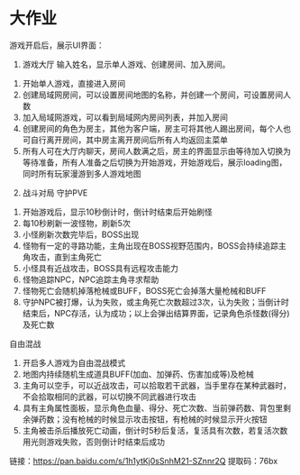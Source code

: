 # 大作业

游戏开启后，展示UI界面：

1. 游戏大厅
  输入姓名，显示单人游戏、创建房间、加入房间。
  1) 开始单人游戏，直接进入房间
  2) 创建局域网房间，可以设置房间地图的名称，并创建一个房间，可设置房间人数
  3) 加入局域网游戏，可以看到局域网内房间列表，并加入房间
  4) 创建房间的角色为房主，其他为客户端，房主可将其他人踢出房间，每个人也可自行离开房间，其中房主离开房间后所有人均返回主菜单
  5) 所有人可在大厅内聊天，房间人数满之后，房主的界面显示由等待加入切换为等待准备，所有人准备之后切换为开始游戏，开始游戏后，展示loading图，同时所有玩家漫游到多人游戏地图

2. 战斗对局
  守护PVE
  1) 开始游戏后，显示10秒倒计时，倒计时结束后开始刷怪
  2) 每10秒刷新一波怪物，刷新5次
  3) 小怪刷新次数完毕后，BOSS出现
  4) 怪物有一定的寻路功能，主角出现在BOSS视野范围内，BOSS会持续追踪主角攻击，直到主角死亡
  5) 小怪具有近战攻击，BOSS具有远程攻击能力
  6) 怪物追踪NPC，NPC追踪主角寻求帮助
  7) 怪物死亡会随机掉落枪械或BUFF，BOSS死亡会掉落大量枪械和BUFF
  8) 守护NPC被打爆，认为失败，或主角死亡次数超过3次，认为失败；当倒计时结束后，NPC存活，认为成功；以上会弹出结算界面，记录角色杀怪数(得分)及死亡数
  
  自由混战
  1) 开启多人游戏为自由混战模式
  2) 地图内持续随机生成道具BUFF(加血、加弹药、伤害加成等)及枪械
  3) 主角可以空手，可以近战攻击，可以拾取若干武器，当手里存在某种武器时，不会拾取相同的武器，可以切换不同武器进行攻击
  4) 具有主角属性面板，显示角色血量、得分、死亡次数、当前弹药数、背包里剩余弹药数；没有枪械的时候显示攻击按钮，有枪械的时候显示开火按钮
  5) 主角被击杀后播放死亡动画，倒计时5秒后复活，复活具有次数，若复活次数用光则游戏失败，否则倒计时结束后成功

链接：https://pan.baidu.com/s/1h1ytKj0sSnhM21-SZnnr2Q 
提取码：76bx
